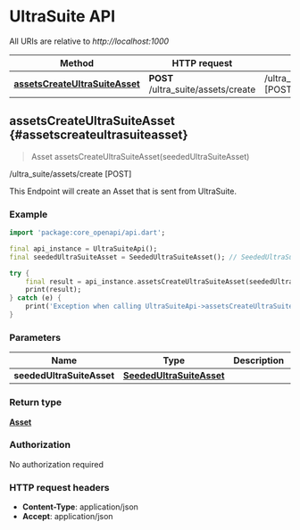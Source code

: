 # UltraSuite API

All URIs are relative to *http://localhost:1000*

Method | HTTP request | Description
------------- | ------------- | -------------
[**assetsCreateUltraSuiteAsset**](UltraSuiteApi#assetscreateultrasuiteasset) | **POST** /ultra_suite/assets/create | /ultra_suite/assets/create [POST]


## **assetsCreateUltraSuiteAsset** {#assetscreateultrasuiteasset}
> Asset assetsCreateUltraSuiteAsset(seededUltraSuiteAsset)

/ultra_suite/assets/create [POST]

This Endpoint will create an Asset that is sent from UltraSuite.

### Example
```dart
import 'package:core_openapi/api.dart';

final api_instance = UltraSuiteApi();
final seededUltraSuiteAsset = SeededUltraSuiteAsset(); // SeededUltraSuiteAsset | 

try {
    final result = api_instance.assetsCreateUltraSuiteAsset(seededUltraSuiteAsset);
    print(result);
} catch (e) {
    print('Exception when calling UltraSuiteApi->assetsCreateUltraSuiteAsset: $e\n');
}
```

### Parameters

Name | Type | Description  | Notes
------------- | ------------- | ------------- | -------------
 **seededUltraSuiteAsset** | [**SeededUltraSuiteAsset**](../models/SeededUltraSuiteAsset)|  | [optional] 

### Return type

[**Asset**](../models/Asset)

### Authorization

No authorization required

### HTTP request headers

 - **Content-Type**: application/json
 - **Accept**: application/json



